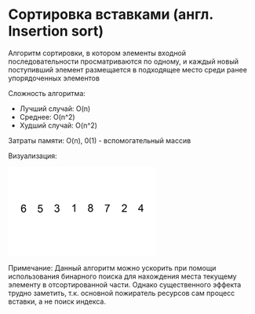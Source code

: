 # Сортировка вставками (англ. Insertion sort) 

Алгоритм сортировки, в котором элементы входной последовательности просматриваются по одному, 
и каждый новый поступивший элемент размещается в подходящее место среди ранее упорядоченных элементов

Сложность алгоритма:
- Лучший случай: O(n)
- Среднее: O(n^2)
- Худший случай: O(n^2)

Затраты памяти: O(n), 0(1) - вспомогательный массив

Визуализация:

![insertion.gif](insertion.gif)

Примечание:
Данный алгоритм можно ускорить при помощи использования бинарного поиска 
для нахождения места текущему элементу в отсортированной части.
Однако существенного эффекта трудно заметить, т.к. основной пожиратель
ресурсов сам процесс вставки, а не поиск индекса.
